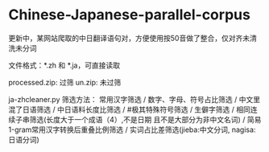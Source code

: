 # Chinese-Japanese-parallel-corpus
更新中，某网站爬取的中日翻译语句对，方便使用按50音做了整合，仅对齐未清洗未分词

文件格式：*.zh 和 \*.ja，可直接读取


processed.zip: 过筛
un.zip: 未过筛

ja-zhcleaner.py
筛选方法：
常用汉字筛选 / 
数字、字母、符号占比筛选 / 
中文里混了日语筛选 / 
中日语料长度比筛选 / 
#极其特殊符号筛选 / 
生僻字筛选 / 
相同连续子串筛选(长度大于一个成语（4）,不是日期 且不是大部分为非中文名词) / 
简易1-gram常用汉字转换后重叠比例筛选 / 
实词占比差筛选(jieba:中文分词, nagisa: 日语分词)
